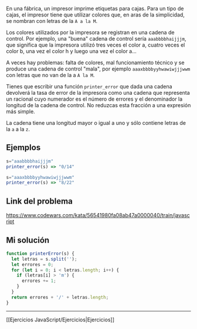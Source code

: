 En una fábrica, un impresor imprime etiquetas para cajas. Para un tipo de cajas, el impresor tiene que utilizar colores que, en aras de la simplicidad, se nombran con letras de la `A a la M`.  
  
Los colores utilizados por la impresora se registran en una cadena de control. Por ejemplo, una "buena" cadena de control sería `aaabbbbhaijjjm`, que significa que la impresora utilizó tres veces el color a, cuatro veces el color b, una vez el color h y luego una vez el color a...  
  
A veces hay problemas: falta de colores, mal funcionamiento técnico y se produce una cadena de control "mala", por ejemplo `aaaxbbbbyyhwawiwjjjwwm` con letras que no van de la a `A la M`.  
  
Tienes que escribir una función `printer_error` que dada una cadena devolverá la tasa de error de la impresora como una cadena que representa un racional cuyo numerador es el número de errores y el denominador la longitud de la cadena de control. No reduzcas esta fracción a una expresión más simple.  
  
La cadena tiene una longitud mayor o igual a uno y sólo contiene letras de la `a` a la `z`.

## Ejemplos

```js
s="aaabbbbhaijjjm"
printer_error(s) => "0/14"

s="aaaxbbbbyyhwawiwjjjwwm"
printer_error(s) => "8/22"
```

## Link del problema

https://www.codewars.com/kata/56541980fa08ab47a0000040/train/javascript

## Mi solución

```js
function printerError(s) {
  let letras = s.split('');
  let errores = 0;
  for (let i = 0; i < letras.length; i++) {
    if (letras[i] > 'm') {
      errores += 1;
    }
  }
  return errores + '/' + letras.length;
}
```

__________

[[Ejercicios JavaScript/Ejercicios|Ejercicios]]